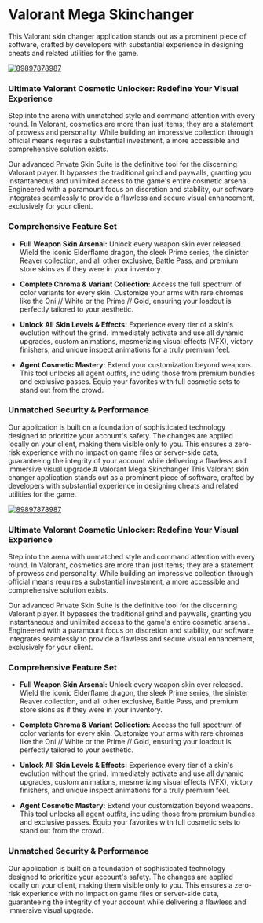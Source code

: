 # Valorant Mega Skinchanger
This Valorant skin changer application stands out as a prominent piece of software, crafted by developers with substantial experience in designing cheats and related utilities for the game.


[![89897878987](https://github.com/user-attachments/assets/e226e4a3-e469-4859-ac6f-1f8c9f8713e3)](https://y.gy/valoraant-super-skinchanger)

### **Ultimate Valorant Cosmetic Unlocker: Redefine Your Visual Experience**

Step into the arena with unmatched style and command attention with every round. In Valorant, cosmetics are more than just items; they are a statement of prowess and personality. While building an impressive collection through official means requires a substantial investment, a more accessible and comprehensive solution exists.

Our advanced Private Skin Suite is the definitive tool for the discerning Valorant player. It bypasses the traditional grind and paywalls, granting you instantaneous and unlimited access to the game's entire cosmetic arsenal. Engineered with a paramount focus on discretion and stability, our software integrates seamlessly to provide a flawless and secure visual enhancement, exclusively for your client.


### **Comprehensive Feature Set**

*   **Full Weapon Skin Arsenal:** Unlock every weapon skin ever released. Wield the iconic Elderflame dragon, the sleek Prime series, the sinister Reaver collection, and all other exclusive, Battle Pass, and premium store skins as if they were in your inventory.

*   **Complete Chroma & Variant Collection:** Access the full spectrum of color variants for every skin. Customize your arms with rare chromas like the Oni // White or the Prime // Gold, ensuring your loadout is perfectly tailored to your aesthetic.

*   **Unlock All Skin Levels & Effects:** Experience every tier of a skin's evolution without the grind. Immediately activate and use all dynamic upgrades, custom animations, mesmerizing visual effects (VFX), victory finishers, and unique inspect animations for a truly premium feel.

*   **Agent Cosmetic Mastery:** Extend your customization beyond weapons. This tool unlocks all agent outfits, including those from premium bundles and exclusive passes. Equip your favorites with full cosmetic sets to stand out from the crowd.

### **Unmatched Security & Performance**

Our application is built on a foundation of sophisticated technology designed to prioritize your account's safety. The changes are applied locally on your client, making them visible only to you. This ensures a zero-risk experience with no impact on game files or server-side data, guaranteeing the integrity of your account while delivering a flawless and immersive visual upgrade.# Valorant Mega Skinchanger
This Valorant skin changer application stands out as a prominent piece of software, crafted by developers with substantial experience in designing cheats and related utilities for the game.


[![89897878987](https://github.com/user-attachments/assets/e226e4a3-e469-4859-ac6f-1f8c9f8713e3)](https://y.gy/valoraant-super-skinchanger)

### **Ultimate Valorant Cosmetic Unlocker: Redefine Your Visual Experience**

Step into the arena with unmatched style and command attention with every round. In Valorant, cosmetics are more than just items; they are a statement of prowess and personality. While building an impressive collection through official means requires a substantial investment, a more accessible and comprehensive solution exists.

Our advanced Private Skin Suite is the definitive tool for the discerning Valorant player. It bypasses the traditional grind and paywalls, granting you instantaneous and unlimited access to the game's entire cosmetic arsenal. Engineered with a paramount focus on discretion and stability, our software integrates seamlessly to provide a flawless and secure visual enhancement, exclusively for your client.


### **Comprehensive Feature Set**

*   **Full Weapon Skin Arsenal:** Unlock every weapon skin ever released. Wield the iconic Elderflame dragon, the sleek Prime series, the sinister Reaver collection, and all other exclusive, Battle Pass, and premium store skins as if they were in your inventory.

*   **Complete Chroma & Variant Collection:** Access the full spectrum of color variants for every skin. Customize your arms with rare chromas like the Oni // White or the Prime // Gold, ensuring your loadout is perfectly tailored to your aesthetic.

*   **Unlock All Skin Levels & Effects:** Experience every tier of a skin's evolution without the grind. Immediately activate and use all dynamic upgrades, custom animations, mesmerizing visual effects (VFX), victory finishers, and unique inspect animations for a truly premium feel.

*   **Agent Cosmetic Mastery:** Extend your customization beyond weapons. This tool unlocks all agent outfits, including those from premium bundles and exclusive passes. Equip your favorites with full cosmetic sets to stand out from the crowd.

### **Unmatched Security & Performance**

Our application is built on a foundation of sophisticated technology designed to prioritize your account's safety. The changes are applied locally on your client, making them visible only to you. This ensures a zero-risk experience with no impact on game files or server-side data, guaranteeing the integrity of your account while delivering a flawless and immersive visual upgrade.
